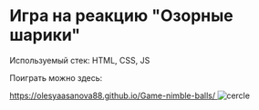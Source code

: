 <h1> Игра на реакцию "Озорные шарики"</h1>
<p>Используемый стек: HTML, CSS, JS</p>
<p>Поиграть можно здесь:</p>
<a href="https://olesyaasanova88.github.io/Game-nimble-balls/"> https://olesyaasanova88.github.io/Game-nimble-balls/ </a>
<img src="https://look.com.ua/pic/201507/1280x800/look.com.ua-124845.jpg" alt="cercle" />
